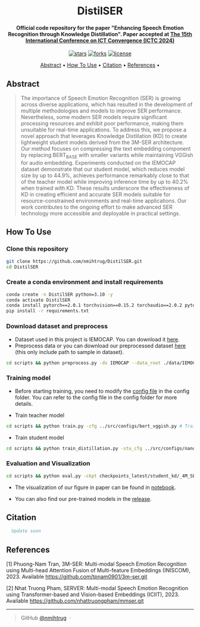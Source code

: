 
<h1 align="center">
  DistilSER
  <br>
</h1>

<h4 align="center">Official code repository for the paper "Enhancing Speech Emotion Recognition through Knowledge Distillation". Paper accepted at <a href="https://ictc.org">The 15th International Conference on ICT Convergence (ICTC 2024)</a> </h4>

<p align="center">
  <a href=""><img src="https://img.shields.io/github/stars/nmihtrug/DistilSER?" alt="stars"></a>
  <a href=""><img src="https://img.shields.io/github/forks/nmihtrug/DistilSER?" alt="forks"></a>
  <a href=""><img src="https://img.shields.io/github/license/nmihtrug/DistilSER?" alt="license"></a>
</p>

<p align="center">
  <a href="#abstract">Abstract</a> •
  <a href="#how-to-use">How To Use</a> •
  <a href="#citation">Citation</a> •
  <a href="#references">References</a> •
</p>

## Abstract
> The importance of Speech Emotion Recognition (SER) is growing across diverse applications, which has resulted in the development of multiple methodologies and models to improve SER performance. Nevertheless, some modern SER models require significant processing resources and exhibit poor performance, making them unsuitable for real-time applications. To address this, we propose a novel approach that leverages Knowledge Distillation (KD) to create lightweight student models derived from the 3M-SER architecture. Our method focuses on compressing the text embedding component by replacing BERT<sub>BASE</sub> with smaller variants while maintaining VGGish for audio embedding. Experiments conducted on the IEMOCAP dataset demonstrate that our student model, which reduces model size by up to 44.9%, achieves performance remarkably close to that of the teacher model while improving inference time by up to 40.2% when trained with KD. These results underscore the effectiveness of KD in creating efficient and accurate SER models suitable for resource-constrained environments and real-time applications. Our work contributes to the ongoing effort to make advanced SER technology more accessible and deployable in practical settings.
## How To Use
### Clone this repository 
```bash
git clone https://github.com/nmihtrug/DistilSER.git 
cd DistilSER
```
### Create a conda environment and install requirements
```bash
conda create -n DistilSER python=3.10 -y
conda activate DistilSER
conda install pytorch==2.0.1 torchvision==0.15.2 torchaudio==2.0.2 pytorch-cuda=11.8 -c pytorch -c nvidia
pip install -r requirements.txt
```

### Download dataset and preprocess 

- Dataset used in this project is IEMOCAP. You can download it [here](https://sail.usc.edu/iemocap/iemocap_release.htm). 
- Preprocess data or you can download our preprocessed dataset [here](https://github.com/nmihtrug/DistilSER/releases) (this only include path to sample in dataset).

```bash
cd scripts && python preprocess.py -ds IEMOCAP --data_root ./data/IEMOCAP_full_release
```

### Training model
- Before starting training, you need to modify the [config file](./src/configs/base.py) in the config folder. You can refer to the config file in the config folder for more details.

- Train teacher model
```bash
cd scripts && python train.py -cfg ../src/configs/bert_vggish.py # Train teacher model
```

- Train student model
```bash
cd scripts && python train_distillation.py -stu_cfg ../src/configs/nanobert_vggish.py # Train student model
```

### Evaluation and Visualization
```bash
cd scripts && python eval.py -ckpt checkpoints_latest/student_kd/_4M_SER_nanobert_vggish/20240625-045938/weights/best_acc/checkpoint_58_259782.pt
```

- The visualization of our figure in paper can be found in [notebook](./src/visualization/metrics.ipynb).

- You can also find our pre-trained models in the [release](https://github.com/nmihtrug/DistilSER/releases).

## Citation
```bibtex
  Update soon
```
## References

[1] Phuong-Nam Tran, 3M-SER: Multi-modal Speech Emotion Recognition using Multi-head Attention Fusion of Multi-feature Embeddings (INISCOM), 2023. Available https://github.com/tpnam0901/3m-ser.git

[2] Nhat Truong Pham, SERVER: Multi-modal Speech Emotion Recognition using Transformer-based and Vision-based Embeddings (ICIIT), 2023. Available https://github.com/nhattruongpham/mmser.git

---

> GitHub [@nmihtrug](https://github.com/nmihtrug) &nbsp;&middot;&nbsp;
